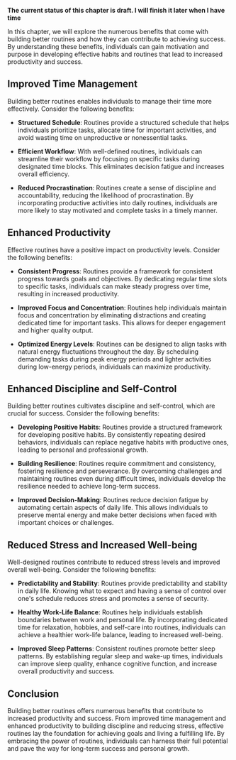 **The current status of this chapter is draft. I will finish it later when I have time**

In this chapter, we will explore the numerous benefits that come with building better routines and how they can contribute to achieving success. By understanding these benefits, individuals can gain motivation and purpose in developing effective habits and routines that lead to increased productivity and success.

Improved Time Management
------------------------

Building better routines enables individuals to manage their time more effectively. Consider the following benefits:

* **Structured Schedule**: Routines provide a structured schedule that helps individuals prioritize tasks, allocate time for important activities, and avoid wasting time on unproductive or nonessential tasks.

* **Efficient Workflow**: With well-defined routines, individuals can streamline their workflow by focusing on specific tasks during designated time blocks. This eliminates decision fatigue and increases overall efficiency.

* **Reduced Procrastination**: Routines create a sense of discipline and accountability, reducing the likelihood of procrastination. By incorporating productive activities into daily routines, individuals are more likely to stay motivated and complete tasks in a timely manner.

Enhanced Productivity
---------------------

Effective routines have a positive impact on productivity levels. Consider the following benefits:

* **Consistent Progress**: Routines provide a framework for consistent progress towards goals and objectives. By dedicating regular time slots to specific tasks, individuals can make steady progress over time, resulting in increased productivity.

* **Improved Focus and Concentration**: Routines help individuals maintain focus and concentration by eliminating distractions and creating dedicated time for important tasks. This allows for deeper engagement and higher quality output.

* **Optimized Energy Levels**: Routines can be designed to align tasks with natural energy fluctuations throughout the day. By scheduling demanding tasks during peak energy periods and lighter activities during low-energy periods, individuals can maximize productivity.

Enhanced Discipline and Self-Control
------------------------------------

Building better routines cultivates discipline and self-control, which are crucial for success. Consider the following benefits:

* **Developing Positive Habits**: Routines provide a structured framework for developing positive habits. By consistently repeating desired behaviors, individuals can replace negative habits with productive ones, leading to personal and professional growth.

* **Building Resilience**: Routines require commitment and consistency, fostering resilience and perseverance. By overcoming challenges and maintaining routines even during difficult times, individuals develop the resilience needed to achieve long-term success.

* **Improved Decision-Making**: Routines reduce decision fatigue by automating certain aspects of daily life. This allows individuals to preserve mental energy and make better decisions when faced with important choices or challenges.

Reduced Stress and Increased Well-being
---------------------------------------

Well-designed routines contribute to reduced stress levels and improved overall well-being. Consider the following benefits:

* **Predictability and Stability**: Routines provide predictability and stability in daily life. Knowing what to expect and having a sense of control over one's schedule reduces stress and promotes a sense of security.

* **Healthy Work-Life Balance**: Routines help individuals establish boundaries between work and personal life. By incorporating dedicated time for relaxation, hobbies, and self-care into routines, individuals can achieve a healthier work-life balance, leading to increased well-being.

* **Improved Sleep Patterns**: Consistent routines promote better sleep patterns. By establishing regular sleep and wake-up times, individuals can improve sleep quality, enhance cognitive function, and increase overall productivity and success.

Conclusion
----------

Building better routines offers numerous benefits that contribute to increased productivity and success. From improved time management and enhanced productivity to building discipline and reducing stress, effective routines lay the foundation for achieving goals and living a fulfilling life. By embracing the power of routines, individuals can harness their full potential and pave the way for long-term success and personal growth.

